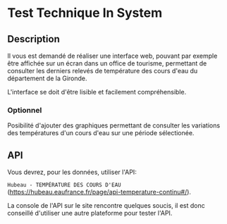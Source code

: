 # Test Technique In System

## Description 
Il vous est demandé de réaliser une interface web, pouvant par exemple être affichée sur un écran dans un office de tourisme, permettant de consulter les derniers relevés de température des cours d'eau du département de la Gironde.

L'interface se doit d'être lisible et facilement compréhensible.

### Optionnel 
Posibilité d'ajouter des graphiques permettant de consulter les variations des températures d'un cours d'eau sur une période sélectionée.

## API
Vous devrez, pour les données, utiliser l'API:

 ``` Hubeau - TEMPÉRATURE DES COURS D'EAU ``` (https://hubeau.eaufrance.fr/page/api-temperature-continu#/).


La console de l'API sur le site rencontre quelques soucis, il est donc conseillé d'utiliser une autre plateforme pour tester l'API.
